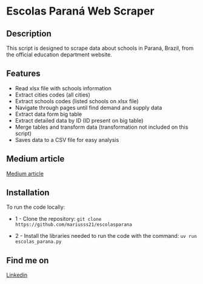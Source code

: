 # Escolas Paraná Web Scraper

## Description

This script is designed to scrape data about schools in Paraná, Brazil, from the official education department website.

## Features

- Read xlsx file with schools information
- Extract cities codes (all cities)
- Extract schools codes (listed schools on xlsx file)
- Navigate through pages until find demand and supply data
- Extract data form big table
- Extract detailed data by ID (ID present on big table)
- Merge tables and transform data (transformation not included on this script)
- Saves data to a CSV file for easy analysis

## Medium article

[Medium article]()

## Installation

To run the code locally:

* 1 - Clone the repository:
  ```git clone https://github.com/mariusss21/escolasparana```

* 2 - Install the libraries needed to run the code with the command:
  ```uv run escolas_parana.py```

## Find me on

[Linkedin](https://www.linkedin.com/in/mario-carvalho-5a686aab/)
